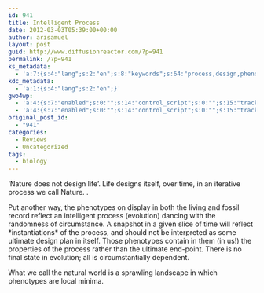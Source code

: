 ```yaml
---
id: 941
title: Intelligent Process
date: 2012-03-03T05:39:00+00:00
author: arisamuel
layout: post
guid: http://www.diffusionreactor.com/?p=941
permalink: /?p=941
ks_metadata:
  - 'a:7:{s:4:"lang";s:2:"en";s:8:"keywords";s:64:"process,design,phenotypes,time,evolution,intelligent,life,nature";s:19:"keywords_autoupdate";s:1:"1";s:11:"description";s:159:"process called Nature. I admit this is merely a bit of word-play.... Put another way, the phenotypes on display in both the living and fossil record reflect an";s:22:"description_autoupdate";s:1:"1";s:5:"title";s:19:"Intelligent Process";s:6:"robots";s:12:"index,follow";}'
kdc_metadata:
  - 'a:1:{s:4:"lang";s:2:"en";}'
gwo4wp:
  - 'a:4:{s:7:"enabled";s:0:"";s:14:"control_script";s:0:"";s:15:"tracking_script";s:0:"";s:17:"conversion_script";s:0:"";}'
  - 'a:4:{s:7:"enabled";s:0:"";s:14:"control_script";s:0:"";s:15:"tracking_script";s:0:"";s:17:"conversion_script";s:0:"";}'
original_post_id:
  - "941"
categories:
  - Reviews
  - Uncategorized
tags:
  - biology
---
```

&#8216;Nature does not design life&#8217;. Life designs itself, over time, in an iterative process we call Nature. .

Put another way, the phenotypes on display in both the living and fossil record reflect an intelligent process (evolution) dancing with the randomness of circumstance. A snapshot in a given slice of time will reflect \*instantiations\* of the process, and should not be interpreted as some ultimate design plan in itself. Those phenotypes contain in them (in us!) the properties of the process rather than the ultimate end-point. There is no final state in evolution; all is circumstantially dependent.

What we call the natural world is a sprawling landscape in which phenotypes are local minima.